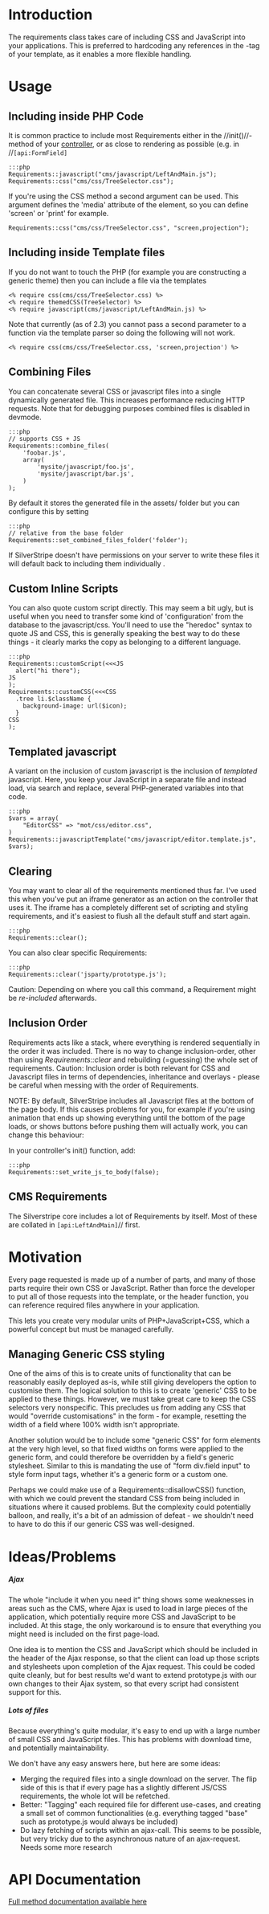 # Introduction

The requirements class takes care of including CSS and JavaScript into your applications. This is preferred to hardcoding any references in the <head>-tag of your template, as it enables a more flexible handling.


# Usage

## Including inside PHP Code
It is common practice to include most Requirements either in the //init()//-method of your [controller](controller), or as close to rendering as possible (e.g. in //`[api:FormField]`

	:::php
	Requirements::javascript("cms/javascript/LeftAndMain.js");
	Requirements::css("cms/css/TreeSelector.css");


If you're using the CSS method a second argument can be used. This argument defines the 'media' attribute of the <link> element, so you can define 'screen' or 'print' for example.

	
	Requirements::css("cms/css/TreeSelector.css", "screen,projection");



## Including inside Template files

If you do not want to touch the PHP (for example you are constructing a generic theme) then you can include a file via the templates

	
	<% require css(cms/css/TreeSelector.css) %>
	<% require themedCSS(TreeSelector) %>
	<% require javascript(cms/javascript/LeftAndMain.js) %>


Note that currently (as of 2.3) you cannot pass a second parameter to a function via the template parser so doing the following will not work. 

	
	<% require css(cms/css/TreeSelector.css, 'screen,projection') %>


## Combining Files

You can concatenate several CSS or javascript files into a single dynamically generated file. This increases performance reducing HTTP requests. Note that for debugging purposes combined files is disabled in devmode.

	:::php
	// supports CSS + JS
	Requirements::combine_files(
		'foobar.js',
		array(
			'mysite/javascript/foo.js',
			'mysite/javascript/bar.js',
		)
	);


By default it stores the generated file in the assets/ folder but you can configure this by setting
 

	:::php
	// relative from the base folder
	Requirements::set_combined_files_folder('folder');


If SilverStripe doesn't have permissions on your server to write these files it will default back to including them individually .

## Custom Inline Scripts

You can also quote custom script directly.  This may seem a bit ugly, but is useful when you need to transfer some kind of 'configuration' from the database to the javascript/css.  You'll need to use the "heredoc" syntax to quote JS and CSS, this is generally speaking the best way to do these things - it clearly marks the copy as belonging to a different language.

	:::php
	Requirements::customScript(<<<JS
	  alert("hi there"); 
	JS
	);
	Requirements::customCSS(<<<CSS
	  .tree li.$className {
	    background-image: url($icon);
	  }
	CSS
	);


## Templated javascript

A variant on the inclusion of custom javascript is the inclusion of *templated* javascript.  Here, you keep your JavaScript in a separate file and instead load, via search and replace, several PHP-generated variables into that code.

	:::php
	$vars = array(
	    "EditorCSS" => "mot/css/editor.css",
	)
	Requirements::javascriptTemplate("cms/javascript/editor.template.js", $vars);


## Clearing

You may want to clear all of the requirements mentioned thus far.  I've used this when you've put an iframe generator as an action on the controller that uses it.  The iframe has a completely different set of scripting and styling requirements, and it's easiest to flush all the default stuff and start again.

	:::php
	Requirements::clear();


You can also clear specific Requirements:

	:::php
	Requirements::clear('jsparty/prototype.js');

Caution: Depending on where you call this command, a Requirement might be *re-included* afterwards.



## Inclusion Order

Requirements acts like a stack, where everything is rendered sequentially in the order it was included. There is no way to change inclusion-order, other than using *Requirements::clear* and rebuilding (=guessing) the whole set of requirements. Caution: Inclusion order is both relevant for CSS and Javascript files in terms of dependencies, inheritance and overlays - please be careful when messing with the order of Requirements.

NOTE:
By default, SilverStripe includes all Javascript files at the bottom of the page body. If this causes problems for you, for example if you're using animation that ends up showing everything until the bottom of the page loads, or shows buttons before pushing them will actually work, you can change this behaviour:

In your controller's init() function, add:

	:::php
	Requirements::set_write_js_to_body(false);


## CMS Requirements

The Silverstripe core includes a lot of Requirements by itself. Most of these are collated in `[api:LeftAndMain]`// first.

# Motivation

Every page requested is made up of a number of parts, and many of those parts require their own CSS or JavaScript.   Rather than force the developer to put all of those requests into the template, or the header function, you can reference required files anywhere in your application.

This lets you create very modular units of PHP+JavaScript+CSS, which a powerful concept but must be managed carefully.  

## Managing Generic CSS styling

One of the aims of this is to create units of functionality that can be reasonably easily deployed as-is, while still giving developers the option to customise them.  The logical solution to this is to create 'generic' CSS to be applied to these things.  However, we must take great care to keep the CSS selectors very nonspecific.  This precludes us from adding any CSS that would "override customisations" in the form - for example, resetting the width of a field where 100% width isn't appropriate.

Another solution would be to include some "generic CSS" for form elements at the very high level, so that fixed widths on forms were applied to the generic form, and could therefore be overridden by a field's generic stylesheet.  Similar to this is mandating the use of "form div.field input" to style form input tags, whether it's a generic form or a custom one.

Perhaps we could make use of a Requirements::disallowCSS() function, with which we could prevent the standard CSS from being included in situations where it caused problems.  But the complexity could potentially balloon, and really, it's a bit of an admission of defeat - we shouldn't need to have to do this if our generic CSS was well-designed.


# Ideas/Problems

##### Ajax

The whole "include it when you need it" thing shows some weaknesses in areas such as the CMS, where Ajax is used to load in large pieces of the application, which potentially require more CSS and JavaScript to be included.  At this stage, the only workaround is to ensure that everything you might need is included on the first page-load.

One idea is to mention the CSS and JavaScript which should be included in the header of the Ajax response, so that the client can load up those scripts and stylesheets upon completion of the Ajax request.  This could be coded quite cleanly, but for best results we'd want to extend prototype.js with our own changes to their Ajax system, so that every script had consistent support for this.

##### Lots of files

Because everything's quite modular, it's easy to end up with a large number of small CSS and JavaScript files.  This has problems with download time, and potentially maintainability.

We don't have any easy answers here, but here are some ideas:

*  Merging the required files into a single download on the server.  The flip side of this is that if every page has a slightly different JS/CSS requirements, the whole lot will be refetched.
*  Better: "Tagging" each required file for different use-cases, and creating a small set of common functionalities (e.g. everything tagged "base" such as prototype.js would always be included)
*  Do lazy fetching of scripts within an ajax-call. This seems to be possible, but very tricky due to the asynchronous nature of an ajax-request. Needs some more research

# API Documentation

[Full method documentation available here](http://api.silverstripe.org/trunk/sapphire/Requirements.html)
